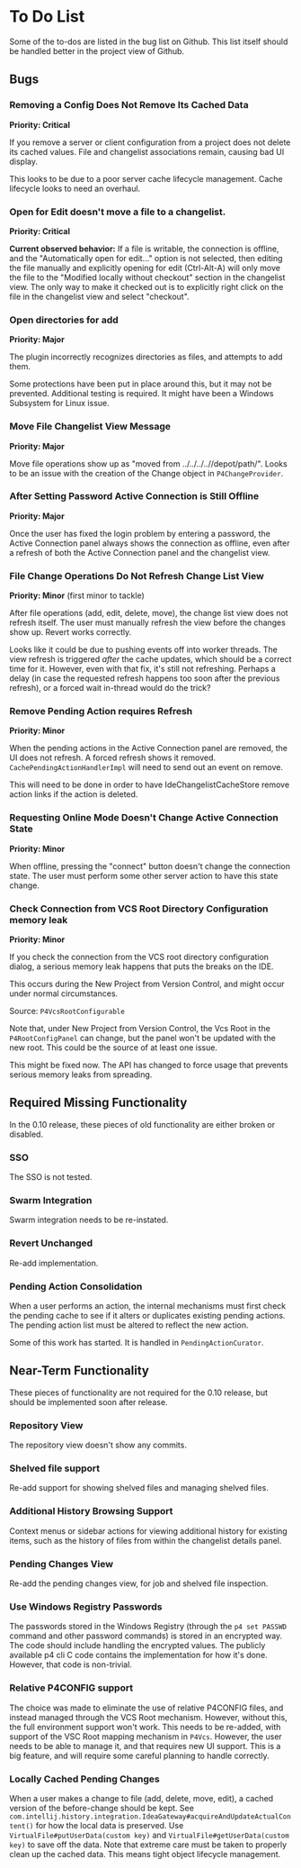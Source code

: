 # To Do List

Some of the to-dos are listed in the bug list on Github.  This list itself should be handled better in the project view
of Github.


## Bugs

### Removing a Config Does Not Remove Its Cached Data

**Priority: Critical**

If you remove a server or client configuration from a project does not delete its cached values.  File and changelist
associations remain, causing bad UI display.

This looks to be due to a poor server cache lifecycle management.  Cache lifecycle looks to need an overhaul.

### Open for Edit doesn't move a file to a changelist.

**Priority: Critical**

**Current observed behavior:** If a file is writable, the connection is offline, and the "Automatically open for
edit..." option is not selected, then editing the file manually and explicitly opening for edit (Ctrl-Alt-A)
will only move the file to the "Modified locally without checkout" section in the changelist view.
The only way to make it checked out is to explicitly right click on the file in the changelist view and select
"checkout".

### Open directories for add

**Priority: Major**

The plugin incorrectly recognizes directories as files, and attempts to add them.

Some protections have been put in place around this, but it may not be prevented.  Additional testing is
required.  It might have been a Windows Subsystem for Linux issue.

### Move File Changelist View Message

**Priority: Major**

Move file operations show up as "moved from ../../../..//depot/path/".  Looks to be an issue with the creation of 
the Change object in `P4ChangeProvider`.

### After Setting Password Active Connection is Still Offline

**Priority: Major**

Once the user has fixed the login problem by entering a password, the Active Connection panel always shows the
connection as offline, even after a refresh of both the Active Connection panel and the changelist view. 

### File Change Operations Do Not Refresh Change List View

**Priority: Minor** (first minor to tackle)

After file operations (add, edit, delete, move), the change list view does not refresh itself.  The user must manually
refresh the view before the changes show up.  Revert works correctly.

Looks like it could be due to pushing events off into worker threads.  The view refresh is triggered *after* the cache
updates, which should be a correct time for it.  However, even with that fix, it's still not refreshing.  Perhaps a
delay (in case the requested refresh happens too soon after the previous refresh), or a forced wait in-thread would do
the trick?

### Remove Pending Action requires Refresh

**Priority: Minor**

When the pending actions in the Active Connection panel are removed, the UI does not refresh.  A forced refresh shows it
removed.   `CachePendingActionHandlerImpl` will need to send out an event on remove.

This will need to be done in order to have IdeChangelistCacheStore remove action links if the action is deleted.

### Requesting Online Mode Doesn't Change Active Connection State

**Priority: Minor**

When offline, pressing the "connect" button doesn't change the connection state.  The user must perform some other
server action to have this state change.

### Check Connection from VCS Root Directory Configuration memory leak

**Priority: Minor**

If you check the connection from the VCS root directory configuration dialog, a serious memory leak happens that puts
the breaks on the IDE.

This occurs during the New Project from Version Control, and might occur under normal circumstances.

Source: `P4VcsRootConfigurable`

Note that, under New Project from Version Control, the Vcs Root in the `P4RootConfigPanel` can change, but the panel
won't be updated with the new root.  This could be the source of at least one issue.

This might be fixed now.  The API has changed to force usage that prevents serious memory leaks from spreading.


## Required Missing Functionality

In the 0.10 release, these pieces of old functionality are either broken or disabled.

### SSO

The SSO is not tested.

### Swarm Integration

Swarm integration needs to be re-instated.

### Revert Unchanged

Re-add implementation.

### Pending Action Consolidation

When a user performs an action, the internal mechanisms must first check the pending cache to see if it alters or
duplicates existing pending actions.  The pending action list must be altered to reflect the new action.

Some of this work has started.  It is handled in `PendingActionCurator`.



## Near-Term Functionality

These pieces of functionality are not required for the 0.10 release, but should be implemented soon after release.

### Repository View

The repository view doesn't show any commits.

### Shelved file support

Re-add support for showing shelved files and managing shelved files.

### Additional History Browsing Support

Context menus or sidebar actions for viewing additional history for existing items, such as the history of files from
within the changelist details panel. 

### Pending Changes View

Re-add the pending changes view, for job and shelved file inspection.

### Use Windows Registry Passwords

The passwords stored in the Windows Registry (through the `p4 set PASSWD` command and other password commands) is stored
in an encrypted way.  The code should include handling the encrypted values.  The publicly available p4 cli C code
contains the implementation for how it's done.  However, that code is non-trivial. 

### Relative P4CONFIG support

The choice was made to eliminate the use of relative P4CONFIG files, and instead managed through the VCS Root mechanism.
However, without this, the full environment support won't work.  This needs to be re-added, with support of the VSC Root
mapping mechanism in `P4Vcs`.  However, the user needs to be able to manage it, and that requires new UI support.  This
is a big feature, and will require some careful planning to handle correctly.

### Locally Cached Pending Changes

When a user makes a change to file (add, delete, move, edit), a cached version of the before-change should be kept.
See `com.intellij.history.integration.IdeaGateway#acquireAndUpdateActualContent()` for how the local data is preserved.
Use `VirtualFile#putUserData(custom key)` and `VirtualFile#getUserData(custom key)` to save off the data.  Note that
extreme care must be taken to properly clean up the cached data.  This means tight object lifecycle management.
